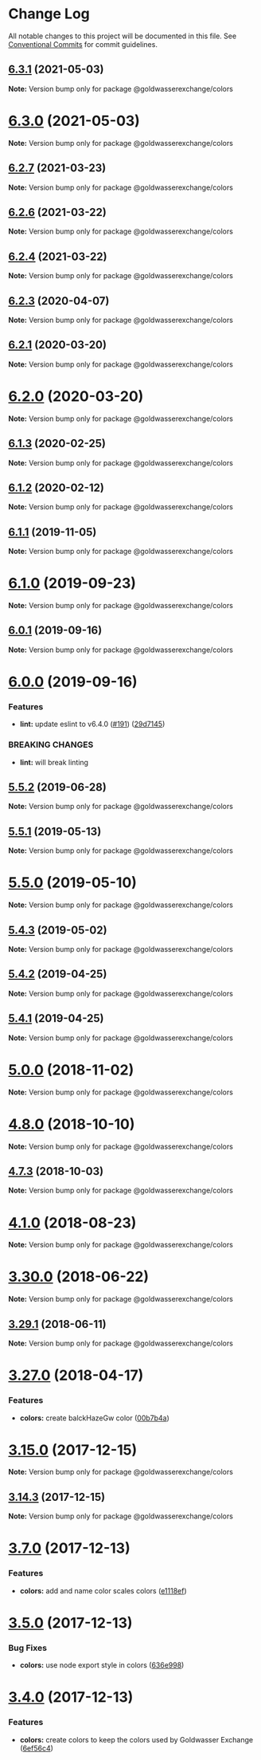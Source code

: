 # Change Log

All notable changes to this project will be documented in this file.
See [Conventional Commits](https://conventionalcommits.org) for commit guidelines.

## [6.3.1](https://github.com/goldwasserexchange/public/compare/v6.3.0...v6.3.1) (2021-05-03)

**Note:** Version bump only for package @goldwasserexchange/colors





# [6.3.0](https://github.com/goldwasserexchange/public/compare/v6.2.7...v6.3.0) (2021-05-03)

**Note:** Version bump only for package @goldwasserexchange/colors





## [6.2.7](https://github.com/goldwasserexchange/public/compare/v6.2.6...v6.2.7) (2021-03-23)

**Note:** Version bump only for package @goldwasserexchange/colors





## [6.2.6](https://github.com/goldwasserexchange/public/compare/v6.2.5...v6.2.6) (2021-03-22)

**Note:** Version bump only for package @goldwasserexchange/colors





## [6.2.4](https://github.com/goldwasserexchange/public/compare/v6.2.3...v6.2.4) (2021-03-22)

**Note:** Version bump only for package @goldwasserexchange/colors





## [6.2.3](https://github.com/goldwasserexchange/public/compare/v6.2.2...v6.2.3) (2020-04-07)

**Note:** Version bump only for package @goldwasserexchange/colors





## [6.2.1](https://github.com/goldwasserexchange/public/compare/v6.2.0...v6.2.1) (2020-03-20)

**Note:** Version bump only for package @goldwasserexchange/colors





# [6.2.0](https://github.com/goldwasserexchange/public/compare/v6.1.3...v6.2.0) (2020-03-20)

**Note:** Version bump only for package @goldwasserexchange/colors





## [6.1.3](https://github.com/goldwasserexchange/public/compare/v6.1.2...v6.1.3) (2020-02-25)

**Note:** Version bump only for package @goldwasserexchange/colors





## [6.1.2](https://github.com/goldwasserexchange/public/compare/v6.1.1...v6.1.2) (2020-02-12)

**Note:** Version bump only for package @goldwasserexchange/colors





## [6.1.1](https://github.com/goldwasserexchange/public/compare/v6.1.0...v6.1.1) (2019-11-05)

**Note:** Version bump only for package @goldwasserexchange/colors





# [6.1.0](https://github.com/goldwasserexchange/public/compare/v6.0.1...v6.1.0) (2019-09-23)

**Note:** Version bump only for package @goldwasserexchange/colors





## [6.0.1](https://github.com/goldwasserexchange/public/compare/v6.0.0...v6.0.1) (2019-09-16)

**Note:** Version bump only for package @goldwasserexchange/colors





# [6.0.0](https://github.com/goldwasserexchange/public/compare/v5.5.3...v6.0.0) (2019-09-16)


### Features

* **lint:** update eslint to v6.4.0 ([#191](https://github.com/goldwasserexchange/public/issues/191)) ([29d7145](https://github.com/goldwasserexchange/public/commit/29d7145))


### BREAKING CHANGES

* **lint:** will break linting





## [5.5.2](https://github.com/goldwasserexchange/public/compare/v5.5.1...v5.5.2) (2019-06-28)

**Note:** Version bump only for package @goldwasserexchange/colors





## [5.5.1](https://github.com/goldwasserexchange/public/compare/v5.5.0...v5.5.1) (2019-05-13)

**Note:** Version bump only for package @goldwasserexchange/colors





# [5.5.0](https://github.com/goldwasserexchange/public/compare/v5.4.4...v5.5.0) (2019-05-10)

**Note:** Version bump only for package @goldwasserexchange/colors





## [5.4.3](https://github.com/goldwasserexchange/public/compare/v5.4.2...v5.4.3) (2019-05-02)

**Note:** Version bump only for package @goldwasserexchange/colors





## [5.4.2](https://github.com/goldwasserexchange/public/compare/v5.4.1...v5.4.2) (2019-04-25)

**Note:** Version bump only for package @goldwasserexchange/colors





## [5.4.1](https://github.com/goldwasserexchange/public/compare/v5.4.0...v5.4.1) (2019-04-25)

**Note:** Version bump only for package @goldwasserexchange/colors





# [5.0.0](https://github.com/goldwasserexchange/public/compare/v4.12.1...v5.0.0) (2018-11-02)

**Note:** Version bump only for package @goldwasserexchange/colors





<a name="4.8.0"></a>
# [4.8.0](https://github.com/goldwasserexchange/public/compare/v4.7.3...v4.8.0) (2018-10-10)

**Note:** Version bump only for package @goldwasserexchange/colors





<a name="4.7.3"></a>
## [4.7.3](https://github.com/goldwasserexchange/javascript/tree/master/packages/style/colors/compare/v4.7.2...v4.7.3) (2018-10-03)

**Note:** Version bump only for package @goldwasserexchange/colors





<a name="4.1.0"></a>
# [4.1.0](https://github.com/goldwasserexchange/javascript/tree/master/packages/style/colors/compare/v4.0.2...v4.1.0) (2018-08-23)




**Note:** Version bump only for package @goldwasserexchange/colors

<a name="3.30.0"></a>
# [3.30.0](https://github.com/goldwasserexchange/javascript/tree/master/packages/colors/compare/v3.29.1...v3.30.0) (2018-06-22)




**Note:** Version bump only for package @goldwasserexchange/colors

<a name="3.29.1"></a>
## [3.29.1](https://github.com/goldwasserexchange/javascript/tree/master/packages/colors/compare/v3.29.0...v3.29.1) (2018-06-11)




**Note:** Version bump only for package @goldwasserexchange/colors

<a name="3.27.0"></a>
# [3.27.0](https://github.com/goldwasserexchange/javascript/tree/master/packages/colors/compare/v3.26.0...v3.27.0) (2018-04-17)


### Features

* **colors:** create balckHazeGw color ([00b7b4a](https://github.com/goldwasserexchange/javascript/tree/master/packages/colors/commit/00b7b4a))




<a name="3.15.0"></a>
# [3.15.0](https://github.com/goldwasserexchange/javascript/tree/master/packages/colors/compare/v3.14.3...v3.15.0) (2017-12-15)




**Note:** Version bump only for package @goldwasserexchange/colors

<a name="3.14.3"></a>
## [3.14.3](https://github.com/goldwasserexchange/javascript/tree/master/packages/colors/compare/v3.14.2...v3.14.3) (2017-12-15)




**Note:** Version bump only for package @goldwasserexchange/colors

<a name="3.7.0"></a>
# [3.7.0](https://github.com/goldwasserexchange/javascript/compare/v3.6.0...v3.7.0) (2017-12-13)


### Features

* **colors:** add and name color scales colors ([e1118ef](https://github.com/goldwasserexchange/javascript/commit/e1118ef))




<a name="3.5.0"></a>
# [3.5.0](https://github.com/goldwasserexchange/javascript/compare/v3.4.0...v3.5.0) (2017-12-13)


### Bug Fixes

* **colors:** use node export style in colors ([636e998](https://github.com/goldwasserexchange/javascript/commit/636e998))




<a name="3.4.0"></a>
# [3.4.0](https://github.com/goldwasserexchange/javascript/compare/v3.3.2...v3.4.0) (2017-12-13)


### Features

* **colors:** create colors to keep the colors used by Goldwasser Exchange ([6ef56c4](https://github.com/goldwasserexchange/javascript/commit/6ef56c4))
